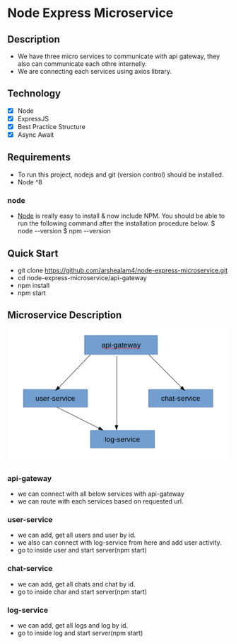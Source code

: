 # Node Express Microservice

## Description
* We have three micro services to communicate with api gateway, they also can communicate each othre internelly.
* We are connecting each services using axios library.

## Technology
- [x] Node
- [x] ExpressJS
- [x] Best Practice Structure
- [x] Async Await

## Requirements
* To run this project, nodejs and git (version control) should be installed.
* Node ^8

### node
* [Node](http://nodejs.org/) is really easy to install & now include NPM. You should be able to run the following command after the installation procedure below.
  $ node --version
  $ npm --version

## Quick Start
* git clone https://github.com/arshealam4/node-express-microservice.git
* cd node-express-microservice/api-gateway
* npm install
* npm start

## Microservice Description

![diagram](ER-diagram.png)

### api-gateway
* we can connect with all below services with api-gateway
* we can route with each services based on requested url.

### user-service
* we can add, get all users and user by id.
* we also can connect with log-service from here and add user activity.
* go to inside user and start server(npm start)

### chat-service
* we can add, get all chats and chat by id.
* go to inside char and start server(npm start)

### log-service
* we can add, get all logs and log by id.
* go to inside log and start server(npm start)

